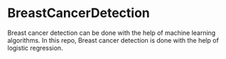 # BreastCancerDetection

Breast cancer detection can be done with the help of machine learning algorithms. In this repo, Breast cancer detection is done with the help of logistic regression. 
